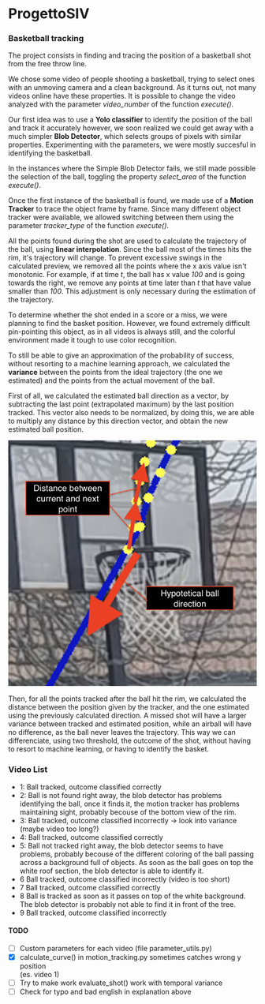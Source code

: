 # ProgettoSIV

### Basketball tracking
The project consists in finding and tracing the position of a basketball shot from the free throw line.

We chose some video of people shooting a basketball, trying to select ones with an unmoving camera and a clean background. As it turns out, not many videos online have these properties.
It is possible to change the video analyzed with the parameter *video_number* of the function *execute()*.

Our first idea was to use a **Yolo classifier** to identify the position of the ball and track it accurately however, we soon realized we could get away with a much simpler **Blob Detector**, which selects groups of pixels with similar properties.
Experimenting with the parameters, we were mostly succesful in identifying the basketball. 

In the instances where the Simple Blob Detector fails, we still made possible the selection of the ball, toggling the property *select_area* of the function *execute()*.

Once the first instance of the basketball is found, we made use of a **Motion Tracker** to trace the object frame by frame.
Since many different object tracker were available, we allowed switching between them using the parameter *tracker_type* of the function *execute()*.

All the points found during the shot are used to calculate the trajectory of the ball, using **linear interpolation**. 
Since the ball most of the times hits the rim, it's trajectory will change. To prevent excessive swings in the calculated preview, we removed all the points where the x axis value isn't monotonic.
For example, if at time *t*, the ball has x value *100* and is going towards the right, we remove  any points at time later than *t* that have value smaller than *100*.
This adjustment is only necessary during the estimation of the trajectory. 

To determine whether the shot ended in a score or a miss, we were planning to find the basket position. However, we found extremely difficult pin-pointing this object, as in all videos is always still, and the colorful environment made it tough to use color recognition.

To still be able to give an approximation of the probability of success, without resorting to a machine learning approach, we calculated the **variance** between the points from the ideal trajectory (the one we estimated) and the points from the actual movement of the ball. 

First of all, we calculated the estimated ball direction as a vector, by subtracting the last point (extrapolated maximum) by the last position tracked.
This vector also needs to be normalized, by doing this, we are able to multiply any distance by this direction vector, and obtain the new estimated ball position.

![Distance Algorithm](distance_algorithm.png)

Then, for all the points tracked after the ball hit the rim, we calculated the distance between the position given by the tracker, and the one estimated using the previously calculated direction.
A missed shot will have a larger variance between tracked and estimated position, while an airball will have no difference, as the ball never leaves the trajectory. 
This way we can differenciate, using two threshold, the outcome of the shot, without having to resort to machine learning, or having to identify the basket.

### Video List

- 1: Ball tracked, outcome classified correctly
- 2: Ball is not found right away, the blob detector has problems identifying the ball, once it finds it, the motion tracker has problems maintaining sight, probably becouse of the bottom view of the rim.
- 3: Ball tracked, outcome classified incorrectly -> look into variance (maybe video too long?)
- 4: Ball tracked, outcome classified correctly
- 5: Ball not tracked right away, the blob detector seems to have problems, probably becouse of the different coloring of the ball passing across a background full of objects. As soon as the ball goes on top the white roof section, the blob detector is able to identify it.
- 6 Ball tracked, outcome classified incorrectly (video is too short)
- 7 Ball tracked, outcome classified correctly
- 8 Ball is tracked as soon as it passes on top of the white background. The blob detector is probably not able to find it in front of the tree.
- 9 Ball tracked, outcome classified incorrectly

#### TODO
 - [ ] Custom parameters for each video (file parameter_utils.py)
 - [x] calculate_curve() in motion_tracking.py sometimes catches wrong y position  
    (es. video 1)
 - [ ] Try to make work evaluate_shot() work with temporal variance
 - [ ] Check for typo and bad english in explanation above